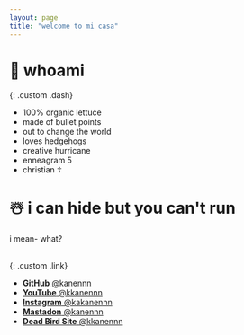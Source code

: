 ```yaml
---
layout: page
title: "welcome to mi casa"
---
```


# 🗿 whoami

{: .custom .dash}

-   100% organic lettuce
-   made of bullet points
-   out to change the world
-   loves hedgehogs
-   creative hurricane
-   enneagram 5
-   christian ☦️

# ☃️ i can hide but you can't run

i mean- what?
<br/>
<br/>

{: .custom .link}

-   [**GitHub** @kanennn](https://github.com/kanennn)
-   [**YouTube** @kkanennn](https://www.youtube.com/@kkanennn)
-   [**Instagram** @kakanennn](https://www.instagram.com/kakanennn/)
-   [**Mastadon** @kanennn](https://mastodon.social/@kanennn)
-   [**Dead Bird Site** @kkanennn](https://x.com/kkanennn)
